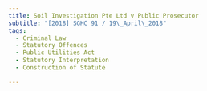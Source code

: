 ```yaml
---
title: Soil Investigation Pte Ltd v Public Prosecutor 
subtitle: "[2018] SGHC 91 / 19\_April\_2018"
tags:
  - Criminal Law
  - Statutory Offences
  - Public Utilities Act
  - Statutory Interpretation
  - Construction of Statute

---
```


